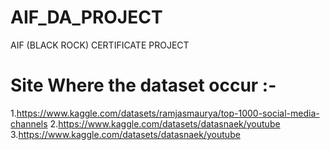 # AIF_DA_PROJECT
AIF (BLACK ROCK) CERTIFICATE PROJECT 
# Site Where the dataset occur :-
  1.https://www.kaggle.com/datasets/ramjasmaurya/top-1000-social-media-channels
  2.https://www.kaggle.com/datasets/datasnaek/youtube
  3.https://www.kaggle.com/datasets/datasnaek/youtube
